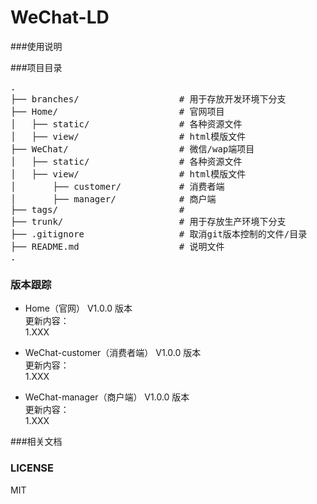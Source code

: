 # WeChat-LD

###使用说明

###项目目录

<pre>
.
├── branches/                   # 用于存放开发环境下分支
├── Home/                       # 官网项目
│   ├── static/                 # 各种资源文件
│   ├── view/                   # html模版文件
├── WeChat/                     # 微信/wap端项目
│   ├── static/                 # 各种资源文件
│   ├── view/                   # html模版文件
│       ├── customer/           # 消费者端
│       ├── manager/            # 商户端
├── tags/                       #
├── trunk/                      # 用于存放生产环境下分支
├── .gitignore                  # 取消git版本控制的文件/目录
├── README.md                   # 说明文件
.
</pre>


### 版本跟踪
- Home（官网） V1.0.0 版本<br/>
更新内容：<br/>
 1.XXX

- WeChat-customer（消费者端） V1.0.0 版本<br/>
更新内容：<br/>
 1.XXX

- WeChat-manager（商户端） V1.0.0 版本<br/>
更新内容：<br/>
1.XXX

###相关文档

### LICENSE

MIT


